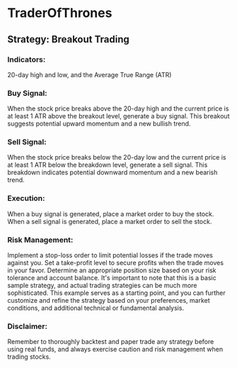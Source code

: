 # TraderOfThrones

## Strategy: Breakout Trading

### Indicators:
20-day high and low, and the Average True Range (ATR)

### Buy Signal:
When the stock price breaks above the 20-day high and the current price is at least 1 ATR above the breakout level, generate a buy signal.
This breakout suggests potential upward momentum and a new bullish trend.

### Sell Signal:
When the stock price breaks below the 20-day low and the current price is at least 1 ATR below the breakdown level, generate a sell signal.
This breakdown indicates potential downward momentum and a new bearish trend.

### Execution:

When a buy signal is generated, place a market order to buy the stock.
When a sell signal is generated, place a market order to sell the stock.

### Risk Management:

Implement a stop-loss order to limit potential losses if the trade moves against you.
Set a take-profit level to secure profits when the trade moves in your favor.
Determine an appropriate position size based on your risk tolerance and account balance.
It's important to note that this is a basic sample strategy, and actual trading strategies can be much more sophisticated. This example serves as a starting point, and you can further customize and refine the strategy based on your preferences, market conditions, and additional technical or fundamental analysis.

### Disclaimer:
Remember to thoroughly backtest and paper trade any strategy before using real funds, and always exercise caution and risk management when trading stocks.
